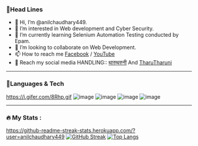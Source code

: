 ### 🔗Head Lines

- 👋 Hi, I’m @anilchaudhary449.<br>
- 👀 I’m interested in Web development and Cyber Security.<br>
- 🌱 I’m currently learning Selenium Automation Testing conducted by Epam.<br>
- 💞️ I’m looking to collaborate on Web Development.<br>
- 📫 How to reach me [Facebook](www.facebook.com/@HeyHumanBeing) / [YouTube](www.youtube.com/@thevloggeranil)<br>
- 🔗 Reach my social media HANDLING:: [थारुथरुनी](https://www.facebook.com/followtharutharuni/) And [TharuTharuni](https://www.youtube.com/@tharu___tharuni)

---

### 🔗Languages & Tech
https://i.gifer.com/8Rhp.gif
![image](https://user-images.githubusercontent.com/87251166/235371646-b0616c05-7a00-4c98-a2c4-babfcaac9662.png)
![image](https://user-images.githubusercontent.com/87251166/235371655-28dcf3de-2de2-44af-a0eb-6bc896a988a0.png)
![image](https://user-images.githubusercontent.com/87251166/235371661-1f38fdff-5a73-41ec-9462-200c4211b80d.png) 
![image](https://user-images.githubusercontent.com/87251166/235371676-cd45c842-4d95-4f86-8831-d6ee345548a8.png) 

---

### :fire: My Stats :
https://github-readme-streak-stats.herokuapp.com/?user=anilchaudhary449
[![GitHub Streak](http://github-readme-streak-stats.herokuapp.com?user=anilchaudhary449&theme=dark&background=000000)](https://git.io/streak-stats) [![Top Langs](https://github-readme-stats.vercel.app/api/top-langs/?username=anilchaudhary449&layout=compact&theme=vision-friendly-dark)](https://github.com/anuraghazra/github-readme-stats)

<!---
anilchaudhary449/anilchaudhary449 is a ✨ special ✨ repository because its `README.md` (this file) appears on your GitHub profile.
You can click the Preview link to take a look at your changes.
--->
